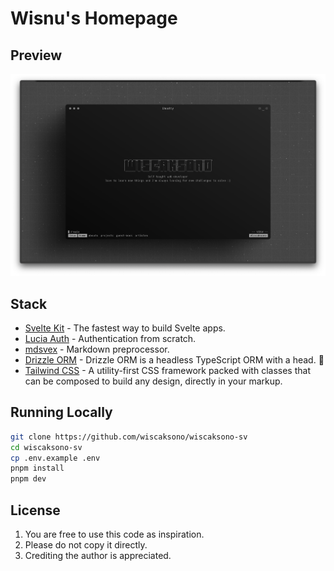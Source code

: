# Wisnu's Homepage

## Preview

![Preview 1](./static/preview-1.png)

## Stack

- [Svelte Kit](https://svelte.dev/) - The fastest way to build Svelte apps.
- [Lucia Auth](https://lucia-auth.com/) - Authentication from scratch.
- [mdsvex](https://mdsvex.pngwn.io/) - Markdown preprocessor.
- [Drizzle ORM](https://orm.drizzle.team/) - Drizzle ORM is a headless TypeScript ORM with a head. 🐲
- [Tailwind CSS](https://tailwindcss.com) - A utility-first CSS framework packed with classes that can be composed to build any design, directly in your markup.

## Running Locally

```bash
git clone https://github.com/wiscaksono/wiscaksono-sv
cd wiscaksono-sv
cp .env.example .env
pnpm install
pnpm dev
```

## License
1. You are free to use this code as inspiration.
2. Please do not copy it directly.
3. Crediting the author is appreciated.
